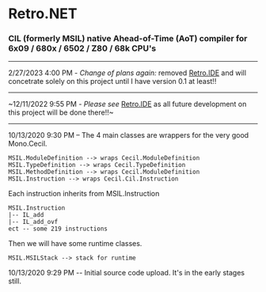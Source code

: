 # Retro.NET
### CIL (formerly MSIL) native Ahead-of-Time (AoT) compiler for 6x09 / 680x / 6502 / Z80 / 68k CPU's

---

2/27/2023 4:00 PM - *Change of plans again:* removed [Retro.IDE](https://github.com/CoCo3-org/Retro.IDE) and will concetrate solely on this project until I have version 0.1 at least!!

---

~12/11/2022 9:55 PM - *Please see* [Retro.IDE](https://github.com/CoCo3-org/Retro.IDE) as all future development on this project will be done there!!~

---

10/13/2020 9:30 PM – The 4 main classes are wrappers for the very good Mono.Cecil.

```
MSIL.ModuleDefinition --> wraps Cecil.ModuleDefinition
MSIL.TypeDefinition --> wraps Cecil.TypeDefinition
MSIL.MethodDefinition --> wraps Cecil.ModuleDefinition
MSIL.Instruction --> wraps Cecil.Cil.Instruction
```
Each instruction inherits from MSIL.Instruction
```
MSIL.Instruction
|-- IL_add
|-- IL_add_ovf
ect -- some 219 instructions 
```
Then we will have some runtime classes.
```
MSIL.MSILStack --> stack for runtime
```

10/13/2020 9:29 PM -- Initial source code upload.  It's in the early stages still.
